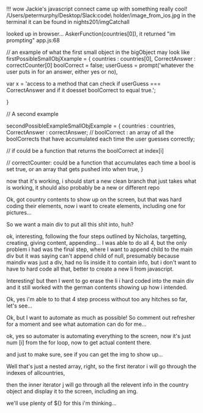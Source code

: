 !!! wow Jackie's javascript connect came up with something really cool!
/Users/petermurphy/Desktop/Slack\:code\ holder/image_from_ios.jpg
in the terminal it can be found in nights201/imgCatchall


looked up in browser...
AskerFunction(countries[0]), it returned "im prompting" app.js:68


// an example of what the first small object in the bigObject may look like
firstPossibleSmallObjXxample = {
countries : countries[0],
CorrectAnswer : correctCounter[0]
boolCorrect = false;
userGuess = prompt('whatever the user puts in for an answer, either yes or no),


var x = 'access to a method that can check if userGuess === CorrectAnswer and if it doesset boolCorrect to equal true.';

}


// A second example 

secondPossibleExampleSmallObjExample = {
countries : countries,
CorrectAnswer : correctAnswer;
//  boolCorrect : an array of all the boolCorrects that have accumulated each time the user guesses correctly;

// if could be a function that returns the boolCorrect at index[i]

// correctCounter: could be a function that accumulates each time a bool is set true, or an array that gets pushed into when true,
}


now that it's working, i should start a new clean branch that just takes what is working, it should also probably be a new or different repo

Ok, got country contents to show up on the screen, but that was hard coding their elements, now i want to create elements, including one for pictures...

So we want a main div to put all this shit into, huh?

ok, interesting, following the four steps outlined by Nicholas, targetting, creating, giving content, appending... I was able to do all 4, but the only problem i had was the final step, where I want to append child to the main div but it was saying can't append child of null, presumably because maindiv was just a div, had no lis inside it to contain info, but i don't want to have to hard code all that, better to create a new li from javascript.

Interesting! but then I went to go erase the li i hard coded into the main div and it still worked with the german contents showing up how i intended. 


Ok, yes i'm able to to that 4 step process without too any hitches so far, let's see...

Ok, but I want to automate as much as possible! So comment out refresher for a moment and see what automation can do for me...

ok, yes so automater is automating everything to the screen, now it's just num [i] from the for loop, now to get actual content there.

and just to make sure, see if you can get the img to show up...


Well that's just a nested array, right, so the first iterator i will go through the indexes of allcountries,

then the inner iterator j will go through all the relevent info in the country object and display it to the screen, including an img. 

we'll use plenty of ${} for this i'm thinking...
